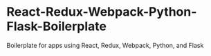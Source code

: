 # React-Redux-Webpack-Python-Flask-Boilerplate
Boilerplate for apps using React, Redux, Webpack, Python, and Flask
